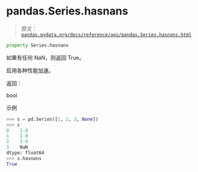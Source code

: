 # pandas.Series.hasnans

> 原文：[`pandas.pydata.org/docs/reference/api/pandas.Series.hasnans.html`](https://pandas.pydata.org/docs/reference/api/pandas.Series.hasnans.html)

```py
property Series.hasnans
```

如果有任何 NaN，则返回 True。

启用各种性能加速。

返回：

bool

示例

```py
>>> s = pd.Series([1, 2, 3, None])
>>> s
0    1.0
1    2.0
2    3.0
3    NaN
dtype: float64
>>> s.hasnans
True 
```

